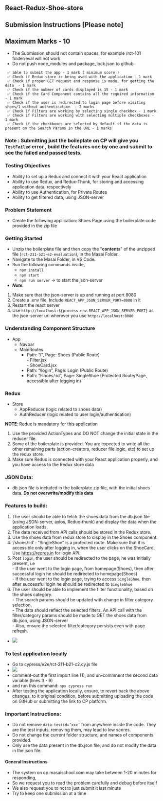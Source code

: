 ## React-Redux-Shoe-store

## Submission Instructions [Please note]

## Maximum Marks - 10

- The Submission should not contain spaces, for example /rct-101 folder/eval will not work
- Do not push node_modules and package_lock.json to github

```
 ✅ able to submit the app - 1 mark ( minimum score )
 ✅ Check if Redux store is being used with the application - 1 mark
 ✅ Check if proper GET request and response is made, for getting the data  - 1 mark
 ✅ Check if the nubmer of cards displayed is 15 - 1 mark
 ✅ Check if the Card Component contains all the required information - 1 mark
 ✅ Check if the user is redirected to login page before visiting shoes/1 without authentication  - 2 marks
 ✅ Check if Filters are working by selecting single checkbox - 1 mark
 ✅ Check if Filters are working with selecting multiple checkboxes - 1 mark
 ✅ Check if the checkboxes are selected by default if the data is present on the Search Params in the URL - 1 marks
```
### Note : Submitting just the boileplate on CP will give you  `TestFailed` error , build the features one by one and submit to see the failed and passed tests.
### Testing Objectives

- Ability to set up a Redux and connect it with your React application
- Ability to use Redux, and Redux-Thunk, for storing and accessing application data, respectively
- Ability to use Authentication, for Private Routes
- Ability to get filtered data, using JSON-server

### Problem Statement

- Create the following application: Shoes Page using the boilerplate code provided in the zip file

### Getting Started

- Unzip the boilerplate file and then copy the "**contents**" of the unzipped file (`rct-211-b21-e2-evaluation`), in the Masai Folder.
- Navigate to the Masai Folder, in VS Code.
- Run the following commands inside,
  - `npm install`
  - `npm start`
  - `npm run server` -> to start the json-server
- **_Note_**:

1. Make sure that the json-server is up and running at port 8080
2. Create a .env file. Include `REACT_APP_JSON_SERVER_PORT=8080` in it
3. Restart the react server
4. Use `http://localhost:${process.env.REACT_APP_JSON_SERVER_PORT}` as the json-server url wherever you use `http://localhost:8080`

### Understanding Component Structure

- App
  - Navbar
  - MainRoutes
    - Path: “/”, Page: Shoes (Public Route)<br/> - Filter.jsx<br/> - ShoeCard.jsx
    - Path: “/login”, Page: Login (Public Route)
    - Path: “/shoes/:id”, Page: SingleShoe (Protected Route/Page, accessible after logging in)

### Redux

- Store
  - AppReducer (logic related to shoes data)
  - AuthReducer (logic related to user login/authentication)

**NOTE**: Redux is mandatory for this application

1. Use the provided ActionTypes and DO NOT change the initial state in the reducer file.
2. Some of the boilerplate is provided. You are expected to write all the other remaining parts (action-creators, reducer file logic, etc) to set up the redux store.
3. Make sure Redux is connected with your React application properly, and you have access to the Redux store data

### JSON Data:

- db.json file is included in the boilerplate zip file, with the initial shoes data. **Do not overwrite/modify this data**

### Features to build:

1. The user should be able to fetch the shoes data from the db.json file (using JSON-server, axios, Redux-thunk) and display the data when the application loads.
2. The data received from API calls should be stored in the Redux store.
3. Use the shoes data from redux store to display in the Shoes component.
4. ‘/shoes/:id’ : “SingleShoe” is a protected route. Make sure that it is accessible only after logging in, when the user clicks on the ShoeCard. Use https://reqres.in for login API.
5. Post `login`, the user should be redirected to the page, he was initially present, i.e<br/> - If the user went to the login page, from homepage(Shoes), then after successful login he should be redirected to homepage(Shoes)<br/> - If the user went to the login page, trying to access `SingleShoe`, then after successful login he should be redirected to `SingleShoe`
6. The user should be able to implement the filter functionality, based on the shoes category.<br/> - The search params should be updated with change in filter category selection.<br/> - The data should reflect the selected filters. An API call with the filter/category params should be made to GET the shoes data from db.json, using JSON-server<br/> - Also, ensure the selected filter/category persists even with page refresh.

- ![](https://i.imgur.com/pgjp8sa.png)

### To test application locally

- Go to cypress/e2e/rct-211-b21-c2.cy.js file
- ![](https://i.imgur.com/nMJCCDL.png)
- comment-out the first import line (1), and un-commnent the second data variable (lines 3 - 9)
- and run this command: `npx cypress run`
- After testing the application locally, ensure, to revert back the above changes, to it original condition, before submitting uploading the code on GitHub or submitting the link to CP platform.

### Important Instructions:

- Do not remove `data-testid=’xxx’` from anywhere inside the code. They are the test inputs, removing them, may lead to low scores.
- Do not change the current folder structure, and names of components provided.
- Only use the data present in the db.json file, and do not modify the data in the json file.

#### General Instructions

- The system on cp.masaischool.com may take between 1-20 minutes for responding,
- So we request you to read the problem carefully and debug before itself
- We also request you to not to just submit it last minute
- Try to keep one submission at a time
